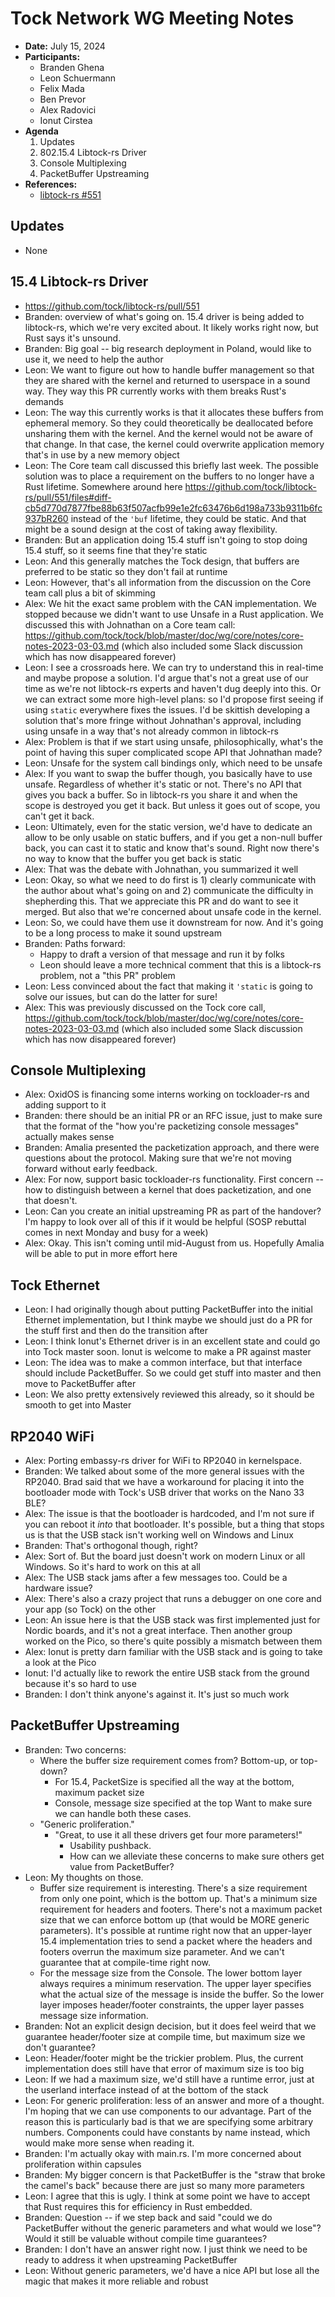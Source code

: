 # Tock Network WG Meeting Notes

- **Date:** July 15, 2024
- **Participants:**
    - Branden Ghena
    - Leon Schuermann
    - Felix Mada
    - Ben Prevor
    - Alex Radovici
    - Ionut Cirstea
- **Agenda**
    1. Updates
    2. 802.15.4 Libtock-rs Driver
    3. Console Multiplexing
    4. PacketBuffer Upstreaming
- **References:**
    - [libtock-rs #551](https://github.com/tock/libtock-rs/pull/551)


## Updates
- None


## 15.4 Libtock-rs Driver
 * https://github.com/tock/libtock-rs/pull/551
 * Branden: overview of what's going on. 15.4 driver is being added to libtock-rs, which we're very excited about. It likely works right now, but Rust says it's unsound.
 * Branden: Big goal -- big research deployment in Poland, would like to use it, we need to help the author
 * Leon: We want to figure out how to handle buffer management so that they are shared with the kernel and returned to userspace in a sound way. They way this PR currently works with them breaks Rust's demands
 * Leon: The way this currently works is that it allocates these buffers from ephemeral memory. So they could theoretically be deallocated before unsharing them with the kernel. And the kernel would not be aware of that change. In that case, the kernel could overwrite application memory that's in use by a new memory object
 * Leon: The Core team call discussed this briefly last week. The possible solution was to place a requirement on the buffers to no longer have a Rust lifetime. Somewhere around here
https://github.com/tock/libtock-rs/pull/551/files#diff-cb5d770d7877fbe88b63f507acfb99e1e2fc63476b6d198a733b9311b6fc937bR260 instead of the `'buf` lifetime, they could be static. And that might be a sound design at the cost of taking away flexibility.
 * Branden: But an application doing 15.4 stuff isn't going to stop doing 15.4 stuff, so it seems fine that they're static
 * Leon: And this generally matches the Tock design, that buffers are preferred to be static so they don't fail at runtime
 * Leon: However, that's all information from the discussion on the Core team call plus a bit of skimming
 * Alex: We hit the exact same problem with the CAN implementation. We stopped because we didn't want to use Unsafe in a Rust application. We discussed this with Johnathan on a Core team call: https://github.com/tock/tock/blob/master/doc/wg/core/notes/core-notes-2023-03-03.md (which also included some Slack discussion which has now disappeared forever)
 * Leon: I see a crossroads here. We can try to understand this in real-time and maybe propose a solution. I'd argue that's not a great use of our time as we're not libtock-rs experts and haven't dug deeply into this. Or we can extract some more high-level plans: so I'd propose first seeing if using `static` everywhere fixes the issues. I'd be skittish developing a solution that's more fringe without Johnathan's approval, including using unsafe in a way that's not already common in libtock-rs
 * Alex: Problem is that if we start using unsafe, philosophically, what's the point of having this super complicated scope API that Johnathan made?
 * Leon: Unsafe for the system call bindings only, which need to be unsafe
 * Alex: If you want to swap the buffer though, you basically have to use unsafe. Regardless of whether it's static or not. There's no API that gives you back a buffer. So in libtock-rs you share it and when the scope is destroyed you get it back. But unless it goes out of scope, you can't get it back.
 * Leon: Ultimately, even for the static version, we'd have to dedicate an allow to be only usable on static buffers, and if you get a non-null buffer back, you can cast it to static and know that's sound. Right now there's no way to know that the buffer you get back is static
 * Alex: That was the debate with Johnathan, you summarized it well
 * Leon: Okay, so what we need to do first is 1) clearly communicate with the author about what's going on and 2) communicate the difficulty in shepherding this. That we appreciate this PR and do want to see it merged. But also that we're concerned about unsafe code in the kernel.
 * Leon: So, we could have them use it downstream for now. And it's going to be a long process to make it sound upstream
 * Branden: Paths forward:
   - Happy to draft a version of that message and run it by folks
   - Leon should leave a more technical comment that this is a libtock-rs problem, not a "this PR" problem
 * Leon: Less convinced about the fact that making it `'static` is going to solve our issues, but can do the latter for sure!
 * Alex: This was previously discussed on the Tock core call, https://github.com/tock/tock/blob/master/doc/wg/core/notes/core-notes-2023-03-03.md (which also included some Slack discussion which has now disappeared forever)


## Console Multiplexing
 * Alex: OxidOS is financing some interns working on tockloader-rs and adding support to it
 * Branden: there should be an initial PR or an RFC issue, just to make sure that the format of the "how you're packetizing console messages" actually makes sense
 * Branden: Amalia presented the packetization approach, and there were questions about the protocol. Making sure that we're not moving forward without early feedback.
 * Alex: For now, support basic tockloader-rs functionality. First concern -- how to distinguish between a kernel that does packetization, and one that doesn't.
 * Leon: Can you create an initial upstreaming PR as part of the handover? I'm happy to look over all of this if it would be helpful (SOSP rebuttal comes in next Monday and busy for a week)
 * Alex: Okay. This isn't coming until mid-August from us. Hopefully Amalia will be able to put in more effort here


## Tock Ethernet
 * Leon: I had originally though about putting PacketBuffer into the initial Ethernet implementation, but I think maybe we should just do a PR for the stuff first and then do the transition after
 * Leon: I think Ionut's Ethernet driver is in an excellent state and could go into Tock master soon. Ionut is welcome to make a PR against master
 * Leon: The idea was to make a common interface, but that interface should include PacketBuffer. So we could get stuff into master and then move to PacketBuffer after
 * Leon: We also pretty extensively reviewed this already, so it should be smooth to get into Master


## RP2040 WiFi
 * Alex: Porting embassy-rs driver for WiFi to RP2040 in kernelspace.
 * Branden: We talked about some of the more general issues with the RP2040. Brad said that we have a workaround for placing it into the bootloader mode with Tock's USB driver that works on the Nano 33 BLE?
 * Alex: The issue is that the bootloader is hardcoded, and I'm not sure if you can reboot it _into_ that bootloader. It's possible, but a thing that stops us is that the USB stack isn't working well on Windows and Linux
 * Branden: That's orthogonal though, right?
 * Alex: Sort of. But the board just doesn't work on modern Linux or all Windows. So it's hard to work on this at all
 * Alex: The USB stack jams after a few messages too. Could be a hardware issue?
 * Alex: There's also a crazy project that runs a debugger on one core and your app (so Tock) on the other
 * Leon: An issue here is that the USB stack was first implemented just for Nordic boards, and it's not a great interface. Then another group worked on the Pico, so there's quite possibly a mismatch between them
 * Alex: Ionut is pretty darn familiar with the USB stack and is going to take a look at the Pico
 * Ionut: I'd actually like to rework the entire USB stack from the ground because it's so hard to use
 * Branden: I don't think anyone's against it. It's just so much work


## PacketBuffer Upstreaming
 * Branden: Two concerns:
   - Where the buffer size requirement comes from? Bottom-up, or top-down?
     - For 15.4, PacketSize is specified all the way at the bottom, maximum packet size
     - Console, message size specified at the top
     Want to make sure we can handle both these cases.
   - "Generic proliferation."
     - "Great, to use it all these drivers get four more parameters!"
       - Usability pushback.
       - How can we alleviate these concerns to make sure others get value from PacketBuffer?
 * Leon: My thoughts on those.
   - Buffer size requirement is interesting. There's a size requirement from only one point, which is the bottom up. That's a minimum size requirement for headers and footers. There's not a maximum packet size that we can enforce bottom up (that would be MORE generic parameters). It's possible at runtime right now that an upper-layer 15.4 implementation tries to send a packet where the headers and footers overrun the maximum size parameter. And we can't guarantee that at compile-time right now.
   - For the message size from the Console. The lower bottom layer always requires a minimum reservation. The upper layer specifies what the actual size of the message is inside the buffer. So the lower layer imposes header/footer constraints, the upper layer passes message size information.
 * Branden: Not an explicit design decision, but it does feel weird that we guarantee header/footer size at compile time, but maximum size we don't guarantee?
 * Leon: Header/footer might be the trickier problem. Plus, the current implementation does still have that error of maximum size is too big
 * Leon: If we had a maximum size, we'd still have a runtime error, just at the userland interface instead of at the bottom of the stack
 * Leon: For generic proliferation: less of an answer and more of a thought. I'm hoping that we can use components to our advantage. Part of the reason this is particularly bad is that we are specifying some arbitrary numbers. Components could have constants by name instead, which would make more sense when reading it.
 * Branden: I'm actually okay with main.rs. I'm more concerned about proliferation within capsules
 * Branden: My bigger concern is that PacketBuffer is the "straw that broke the camel's back" because there are just so many more parameters
 * Leon: I agree that this is ugly. I think at some point we have to accept that Rust requires this for efficiency in Rust embedded.
 * Branden: Question -- if we step back and said "could we do PacketBuffer without the generic parameters and what would we lose"? Would it still be valuable without compile time guarantees?
 * Branden: I don't have an answer right now. I just think we need to be ready to address it when upstreaming PacketBuffer
 * Leon: Without generic parameters, we'd have a nice API but lose all the magic that makes it more reliable and robust

